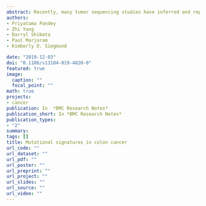 ```yaml
---
abstract: Recently, many tumor sequencing studies have inferred and reported on mutational signatures, short nucleotide patterns at which particular somatic base substitutions appear more often. A number of signatures reflect biological processes in the patient and factors associated with cancer risk. Our goal is to infer mutational signatures appearing in colon cancer, a cancer for which environmental risk factors vary by cancer subtype, and compare the signatures to those in adult stem cells from normal colon. We also compare the mutational signatures to others in the literature. We apply a probabilistic mutation signature model to somatic mutations previously reported for six adult normal colon stem cells and 431 colon adenocarcinomas. We infer six mutational signatures in colon cancer, four being specific to tumors with hypermutation. Just two signatures explained the majority of mutations in the small number of normal aging colon samples. All six signatures are independently identified in a series of 295 Chinese colorectal cancers.
authors:
- Priyatama Pandey
- Zhi Yang
- Darryl Shibata
- Paul Marjoram
- Kimberly D. Siegmund

date: "2019-12-03"
doi: "0.1186/s13104-019-4820-0"
featured: true
image:
  caption: ""
  focal_point: ""
math: true
projects:
- cancer
publication: In  *BMC Research Notes*
publication_short: In *BMC Research Notes*
publication_types:
- "2"
summary: 
tags: []
title: Mutational signatures in colon cancer
url_code: ""
url_dataset: ""
url_pdf: ""
url_poster: ""
url_preprint: ""
url_project: ""
url_slides: ""
url_source: ""
url_video: ""
---
```



